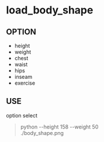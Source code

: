 # load_body_shape

## OPTION
- height
- weight
- chest
- waist
- hips
- inseam
- exercise


## USE
option select
> python --height 158 --weight 50<br>
> ./body_shape.png
